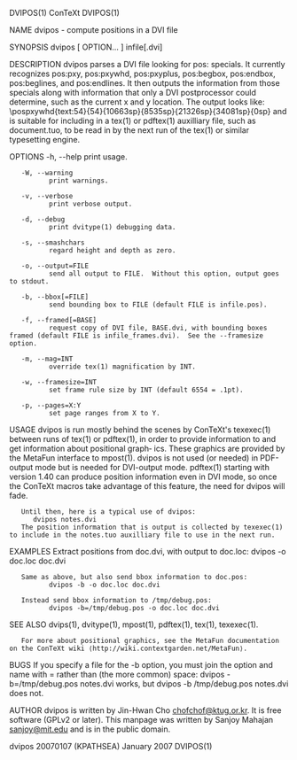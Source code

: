 DVIPOS(1)                                                                                ConTeXt                                                                                DVIPOS(1)

NAME
       dvipos - compute positions in a DVI file

SYNOPSIS
       dvipos [ OPTION... ] infile[.dvi]

DESCRIPTION
       dvipos  parses  a  DVI file looking for pos: specials.  It currently recognizes pos:pxy, pos:pxywhd, pos:pxyplus, pos:begbox, pos:endbox, pos:beglines, and pos:endlines.  It then
       outputs the information from those specials along with information that only a DVI postprocessor could determine, such as the current x and y location.  The output looks like:
          \pospxywhd{text:54}{54}{10663sp}{8535sp}{21326sp}{34081sp}{0sp}
       and is suitable for including in a tex(1) or pdftex(1) auxilliary file, such as document.tuo, to be read in by the next run of the tex(1) or similar typesetting engine.

OPTIONS
       -h, --help
              print usage.

       -W, --warning
              print warnings.

       -v, --verbose
              print verbose output.

       -d, --debug
              print dvitype(1) debugging data.

       -s, --smashchars
              regard height and depth as zero.

       -o, --output=FILE
              send all output to FILE.  Without this option, output goes to stdout.

       -b, --bbox[=FILE]
              send bounding box to FILE (default FILE is infile.pos).

       -f, --framed[=BASE]
              request copy of DVI file, BASE.dvi, with bounding boxes framed (default FILE is infile_frames.dvi).  See the --framesize option.

       -m, --mag=INT
              override tex(1) magnification by INT.

       -w, --framesize=INT
              set frame rule size by INT (default 6554 = .1pt).

       -p, --pages=X:Y
              set page ranges from X to Y.

USAGE
       dvipos is run mostly behind the scenes by ConTeXt's texexec(1) between runs of tex(1) or pdftex(1), in order to provide information to and get information about positional graph‐
       ics.   These graphics are provided by the MetaFun interface to mpost(1).  dvipos is not used (or needed) in PDF-output mode but is needed for DVI-output mode.  pdftex(1) starting
       with version 1.40 can produce position information even in DVI mode, so once the ConTeXt macros take advantage of this feature, the need for dvipos will fade.

       Until then, here is a typical use of dvipos:
          dvipos notes.dvi
       The position information that is output is collected by texexec(1) to include in the notes.tuo auxilliary file to use in the next run.

EXAMPLES
       Extract positions from doc.dvi, with output to doc.loc:
              dvipos -o doc.loc doc.dvi

       Same as above, but also send bbox information to doc.pos:
              dvipos -b -o doc.loc doc.dvi

       Instead send bbox information to /tmp/debug.pos:
              dvipos -b=/tmp/debug.pos -o doc.loc doc.dvi

SEE ALSO
       dvips(1), dvitype(1), mpost(1), pdftex(1), tex(1), texexec(1).

       For more about positional graphics, see the MetaFun documentation on the ConTeXt wiki ⟨http://wiki.contextgarden.net/MetaFun⟩.

BUGS
       If you specify a file for the -b option, you must join the option and name with = rather than (the more common) space:
          dvipos -b=/tmp/debug.pos notes.dvi
       works, but
          dvipos -b /tmp/debug.pos notes.dvi
       does not.

AUTHOR
       dvipos is written by Jin-Hwan Cho <chofchof@ktug.or.kr>.  It is free software (GPLv2 or later).  This manpage was written by Sanjoy Mahajan <sanjoy@mit.edu> and is in the  public
       domain.

dvipos 20070107 (KPATHSEA)                                                             January 2007                                                                             DVIPOS(1)
